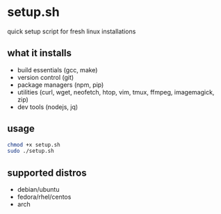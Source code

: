 # setup.sh

quick setup script for fresh linux installations

## what it installs
- build essentials (gcc, make)
- version control (git)
- package managers (npm, pip)
- utilities (curl, wget, neofetch, htop, vim, tmux, ffmpeg, imagemagick, zip)
- dev tools (nodejs, jq)

## usage
```bash
chmod +x setup.sh
sudo ./setup.sh
```

## supported distros
- debian/ubuntu
- fedora/rhel/centos
- arch
